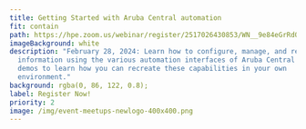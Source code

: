 ```yaml
---
title: Getting Started with Aruba Central automation
fit: contain
path: https://hpe.zoom.us/webinar/register/2517026430853/WN__9e84eGrRdO5uXAUAeuF3A
imageBackground: white
description: "February 28, 2024: Learn how to configure, manage, and retrieve
  information using the various automation interfaces of Aruba Central and view
  demos to learn how you can recreate these capabilities in your own
  environment."
background: rgba(0, 86, 122, 0.8);
label: Register Now!
priority: 2
image: /img/event-meetups-newlogo-400x400.png
---
```

